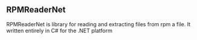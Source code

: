 ## RPMReaderNet
RPMReaderNet is library for reading and extracting files from rpm a file. It written entirely in C# for the .NET platform 

